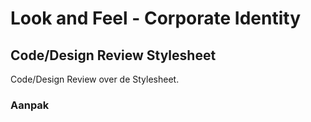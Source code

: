 # Look and Feel - Corporate Identity

## Code/Design Review Stylesheet

Code/Design Review over de Stylesheet.

### Aanpak


